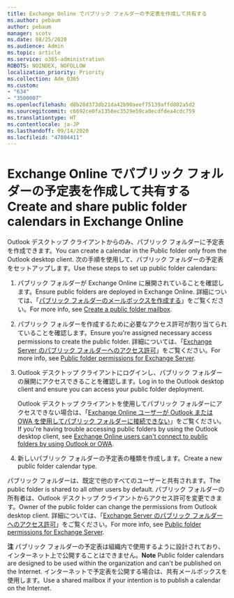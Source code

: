 ```yaml
---
title: Exchange Online でパブリック フォルダーの予定表を作成して共有する
ms.author: pebaum
author: pebaum
manager: scotv
ms.date: 08/25/2020
ms.audience: Admin
ms.topic: article
ms.service: o365-administration
ROBOTS: NOINDEX, NOFOLLOW
localization_priority: Priority
ms.collection: Adm_O365
ms.custom:
- "634"
- "3500007"
ms.openlocfilehash: d8b28d373db21da42b90aeef75139affd802a5d2
ms.sourcegitcommit: c6692ce0fa1358ec3529e59ca0ecdfdea4cdc759
ms.translationtype: HT
ms.contentlocale: ja-JP
ms.lasthandoff: 09/14/2020
ms.locfileid: "47804411"
---
```

# <a name="create-and-share-public-folder-calendars-in-exchange-online"></a><span data-ttu-id="dfc46-102">Exchange Online でパブリック フォルダーの予定表を作成して共有する</span><span class="sxs-lookup"><span data-stu-id="dfc46-102">Create and share public folder calendars in Exchange Online</span></span>

<span data-ttu-id="dfc46-103">Outlook デスクトップ クライアントからのみ、パブリック フォルダーに予定表を作成できます。</span><span class="sxs-lookup"><span data-stu-id="dfc46-103">You can create a calendar in the Public folder only from the Outlook desktop client.</span></span> <span data-ttu-id="dfc46-104">次の手順を使用して、パブリック フォルダーの予定表をセットアップします。</span><span class="sxs-lookup"><span data-stu-id="dfc46-104">Use these steps to set up public folder calendars:</span></span>

1. <span data-ttu-id="dfc46-105">パブリック フォルダーが Exchange Online に展開されていることを確認します。</span><span class="sxs-lookup"><span data-stu-id="dfc46-105">Ensure public folders are deployed in Exchange Online.</span></span> <span data-ttu-id="dfc46-106">詳細については、「[パブリック フォルダーのメールボックスを作成する](https://docs.microsoft.com/exchange/collaboration-exo/public-folders/create-public-folder-mailbox)」をご覧ください。</span><span class="sxs-lookup"><span data-stu-id="dfc46-106">For more info, see [Create a public folder mailbox](https://docs.microsoft.com/exchange/collaboration-exo/public-folders/create-public-folder-mailbox).</span></span> 

2. <span data-ttu-id="dfc46-107">パブリック フォルダーを作成するために必要なアクセス許可が割り当てられていることを確認します。</span><span class="sxs-lookup"><span data-stu-id="dfc46-107">Ensure you're assigned necessary access permissions to create the public folder.</span></span> <span data-ttu-id="dfc46-108">詳細については、「[Exchange Server のパブリック フォルダーへのアクセス許可](https://support.microsoft.com/help/2573274/public-folder-permissions-for-exchange-server)」をご覧ください。</span><span class="sxs-lookup"><span data-stu-id="dfc46-108">For more info, see [Public folder permissions for Exchange Server](https://support.microsoft.com/help/2573274/public-folder-permissions-for-exchange-server).</span></span> 
  
3. <span data-ttu-id="dfc46-109">Outlook デスクトップ クライアントにログインし、パブリック フォルダーの展開にアクセスできることを確認します。</span><span class="sxs-lookup"><span data-stu-id="dfc46-109">Log in to the Outlook desktop client and ensure you can access your public folder deployment.</span></span>

    <span data-ttu-id="dfc46-110">Outlook デスクトップ クライアントを使用してパブリック フォルダーにアクセスできない場合は、「[Exchange Online ユーザーが Outlook または OWA を使用してパブリック フォルダーに接続できない](https://aka.ms/pfcte)」をご覧ください。</span><span class="sxs-lookup"><span data-stu-id="dfc46-110">If you're having trouble accessing public folders by using the Outlook desktop client, see [Exchange Online users can't connect to public folders by using Outlook or OWA](https://aka.ms/pfcte).</span></span>

4. <span data-ttu-id="dfc46-111">新しいパブリック フォルダーの予定表の種類を作成します。</span><span class="sxs-lookup"><span data-stu-id="dfc46-111">Create a new public folder calendar type.</span></span>

<span data-ttu-id="dfc46-112">パブリック フォルダーは、既定で他のすべてのユーザーと共有されます。</span><span class="sxs-lookup"><span data-stu-id="dfc46-112">The public folder is shared to all other users by default.</span></span> <span data-ttu-id="dfc46-113">パブリック フォルダーの所有者は、Outlook デスクトップ クライアントからアクセス許可を変更できます。</span><span class="sxs-lookup"><span data-stu-id="dfc46-113">Owner of the public folder can change the permissions from Outlook desktop client.</span></span> <span data-ttu-id="dfc46-114">詳細については、「[Exchange Server のパブリック フォルダーへのアクセス許可](https://support.microsoft.com/help/2573274/public-folder-permissions-for-exchange-server)」をご覧ください。</span><span class="sxs-lookup"><span data-stu-id="dfc46-114">For more info, see [Public folder permissions for Exchange Server](https://support.microsoft.com/help/2573274/public-folder-permissions-for-exchange-server).</span></span>

<span data-ttu-id="dfc46-115">**注** パブリック フォルダーの予定表は組織内で使用するように設計されており、インターネット上で公開することはできません。</span><span class="sxs-lookup"><span data-stu-id="dfc46-115">**Note** Public folder calendars are designed to be used within the organization and can't be published on the Internet.</span></span> <span data-ttu-id="dfc46-116">インターネットで予定表を公開する場合は、共有メールボックスを使用します。</span><span class="sxs-lookup"><span data-stu-id="dfc46-116">Use a shared mailbox if your intention is to publish a calendar on the  Internet.</span></span>